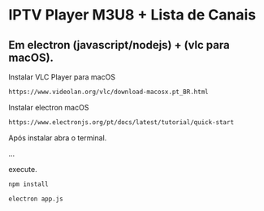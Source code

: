 # IPTV Player M3U8 + Lista de Canais
## Em electron (javascript/nodejs) + (vlc para macOS).


Instalar VLC Player para macOS
```bash
https://www.videolan.org/vlc/download-macosx.pt_BR.html
```

Instalar electron macOS
```bash
https://www.electronjs.org/pt/docs/latest/tutorial/quick-start
```

Após instalar abra o terminal.

...

execute.
```bash
npm install

electron app.js
```